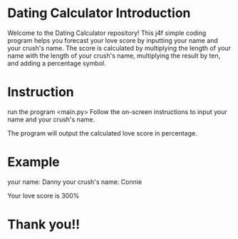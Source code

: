 # Dating Calculator Introduction
Welcome to the Dating Calculator repository! This j4f simple coding program helps you forecast your love score by inputting your name and your crush's name. The score is calculated by multiplying the length of your name with the length of your crush's name, multiplying the result by ten, and adding a percentage symbol.

# Instruction
run the program 
<main.py>
Follow the on-screen instructions to input your name and your crush's name.

The program will output the calculated love score in percentage.

# Example
<!-- Input -->
your name: Danny
your crush's name: Connie
<!--Output-->
Your love score is 300%
# Thank you!!
